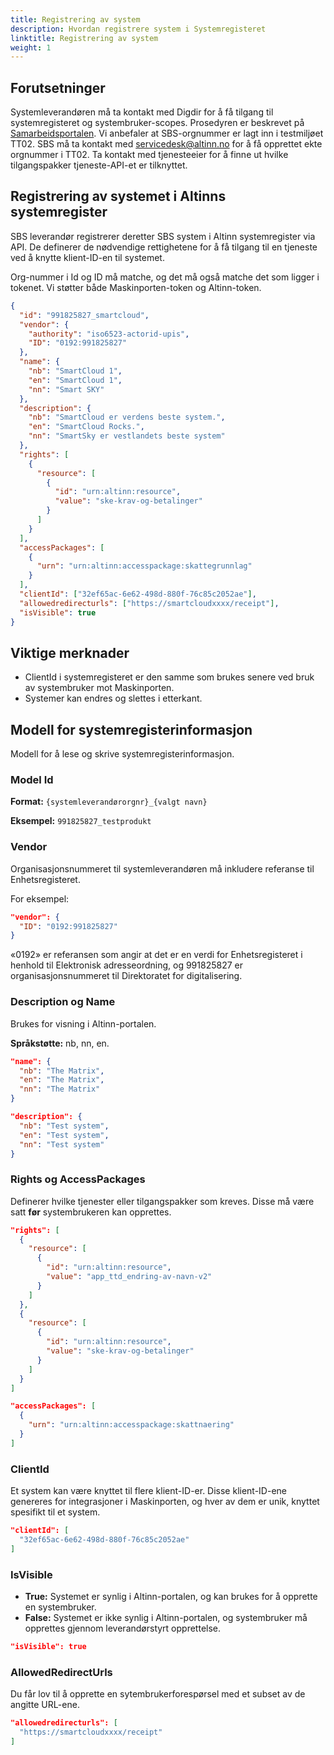 ```yaml
---
title: Registrering av system
description: Hvordan registrere system i Systemregisteret
linktitle: Registrering av system
weight: 1
---
```


## Forutsetninger

Systemleverandøren må ta kontakt med Digdir for å få tilgang til systemregisteret og systembruker-scopes. Prosedyren er beskrevet på [Samarbeidsportalen](https://samarbeid.digdir.no/). Vi anbefaler at SBS-orgnummer er lagt inn i testmiljøet TT02. SBS må ta kontakt med servicedesk@altinn.no for å få opprettet ekte orgnummer i TT02. Ta kontakt med tjenesteeier for å finne ut hvilke tilgangspakker tjeneste-API-et er tilknyttet.

## Registrering av systemet i Altinns systemregister

SBS leverandør registrerer deretter SBS system i Altinn systemregister via API. De definerer de nødvendige rettighetene for å få tilgang til en tjeneste ved å knytte klient-ID-en til systemet.

Org-nummer i Id og ID må matche, og det må også matche det som ligger i tokenet. Vi støtter både Maskinporten-token og Altinn-token.

```json
{
  "id": "991825827_smartcloud",
  "vendor": {
    "authority": "iso6523-actorid-upis",
    "ID": "0192:991825827"
  },
  "name": {
    "nb": "SmartCloud 1",
    "en": "SmartCloud 1",
    "nn": "Smart SKY"
  },
  "description": {
    "nb": "SmartCloud er verdens beste system.",
    "en": "SmartCloud Rocks.",
    "nn": "SmartSky er vestlandets beste system"
  },
  "rights": [
    {
      "resource": [
        {
          "id": "urn:altinn:resource",
          "value": "ske-krav-og-betalinger"
        }
      ]
    }
  ],
  "accessPackages": [
    {
      "urn": "urn:altinn:accesspackage:skattegrunnlag"
    }
  ],
  "clientId": ["32ef65ac-6e62-498d-880f-76c85c2052ae"],
  "allowedredirecturls": ["https://smartcloudxxxx/receipt"],
  "isVisible": true
}
```

## Viktige merknader

- ClientId i systemregisteret er den samme som brukes senere ved bruk av systembruker mot Maskinporten.
- Systemer kan endres og slettes i etterkant.

## Modell for systemregisterinformasjon

Modell for å lese og skrive systemregisterinformasjon.

### Model Id

**Format:** `{systemleverandørorgnr}_{valgt navn}`

**Eksempel:** `991825827_testprodukt`

### Vendor

Organisasjonsnummeret til systemleverandøren må inkludere referanse til Enhetsregisteret.

For eksempel:

```json
"vendor": {
  "ID": "0192:991825827"
}
```

«0192» er referansen som angir at det er en verdi for Enhetsregisteret i henhold til Elektronisk adresseordning, og 991825827 er organisasjonsnummeret til Direktoratet for digitalisering.

### Description og Name

Brukes for visning i Altinn-portalen.

**Språkstøtte:** nb, nn, en.

```json
"name": {
  "nb": "The Matrix",
  "en": "The Matrix",
  "nn": "The Matrix"
}

"description": {
  "nb": "Test system",
  "en": "Test system",
  "nn": "Test system"
}
```

### Rights og AccessPackages

Definerer hvilke tjenester eller tilgangspakker som kreves. Disse må være satt **før** systembrukeren kan opprettes.

```json
"rights": [
  {
    "resource": [
      {
        "id": "urn:altinn:resource",
        "value": "app_ttd_endring-av-navn-v2"
      }
    ]
  },
  {
    "resource": [
      {
        "id": "urn:altinn:resource",
        "value": "ske-krav-og-betalinger"
      }
    ]
  }
]

"accessPackages": [
  {
    "urn": "urn:altinn:accesspackage:skattnaering"
  }
]
```

### ClientId

Et system kan være knyttet til flere klient-ID-er. Disse klient-ID-ene genereres for integrasjoner i Maskinporten, og hver av dem er unik, knyttet spesifikt til et system.

```json
"clientId": [
  "32ef65ac-6e62-498d-880f-76c85c2052ae"
]
```

### IsVisible

- **True:** Systemet er synlig i Altinn-portalen, og kan brukes for å opprette en systembruker.
- **False:** Systemet er ikke synlig i Altinn-portalen, og systembruker må opprettes gjennom leverandørstyrt opprettelse.

```json
"isVisible": true
```

### AllowedRedirectUrls

Du får lov til å opprette en sytembrukerforespørsel med et subset av de angitte URL-ene.

```json
"allowedredirecturls": [
  "https://smartcloudxxxx/receipt"
]
```

